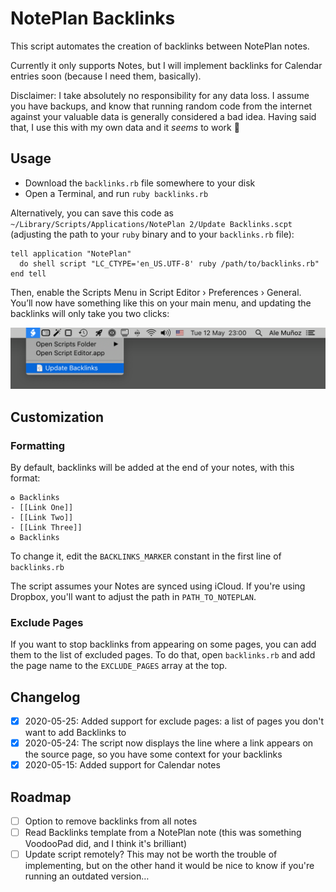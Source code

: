 # NotePlan Backlinks

This script automates the creation of backlinks between NotePlan notes.

Currently it only supports Notes, but I will implement backlinks for Calendar entries soon (because I need them, basically).

Disclaimer: I take absolutely no responsibility for any data loss. I assume you have backups, and know that running random code from the internet against your valuable data is generally considered a bad idea. Having said that, I use this with my own data and it _seems_ to work 🤞

## Usage

- Download the `backlinks.rb` file somewhere to your disk
- Open a Terminal, and run `ruby backlinks.rb`

Alternatively, you can save this code as `~/Library/Scripts/Applications/NotePlan 2/Update Backlinks.scpt` (adjusting the path to your `ruby` binary and to your `backlinks.rb` file):

```applescript
tell application "NotePlan"
  do shell script "LC_CTYPE='en_US.UTF-8' ruby /path/to/backlinks.rb"
end tell
```

Then, enable the Scripts Menu in Script Editor › Preferences › General. You’ll now have something like this on your main menu, and updating the backlinks will only take you two clicks:

![](docs/main-menu.png)

## Customization

### Formatting

By default, backlinks will be added at the end of your notes, with this format:

```
♻︎ Backlinks
- [[Link One]]
- [[Link Two]]
- [[Link Three]]
♻︎ Backlinks
```

To change it, edit the `BACKLINKS_MARKER` constant in the first line of `backlinks.rb`

The script assumes your Notes are synced using iCloud. If you're using Dropbox, you'll want to adjust the path in `PATH_TO_NOTEPLAN`.

### Exclude Pages

If you want to stop backlinks from appearing on some pages, you can add them to the list of excluded pages. To do that, open `backlinks.rb` and add the page name to the `EXCLUDE_PAGES` array at the top.


## Changelog

- [x] 2020-05-25: Added support for exclude pages: a list of pages you don't want to add Backlinks to
- [x] 2020-05-24: The script now displays the line where a link appears on the source page, so you have some context for your backlinks
- [x] 2020-05-15: Added support for Calendar notes

## Roadmap

- [ ] Option to remove backlinks from all notes
- [ ] Read Backlinks template from a NotePlan note (this was something VoodooPad did, and I think it's brilliant)
- [ ] Update script remotely? This may not be worth the trouble of implementing, but on the other hand it would be nice to know if you're running an outdated version…

